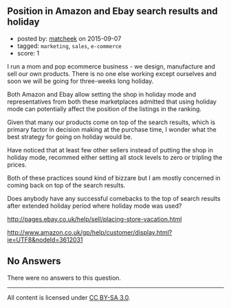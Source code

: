 ## Position in Amazon and Ebay search results and holiday

- posted by: [matcheek](https://stackexchange.com/users/200091/matcheek) on 2015-09-07
- tagged: `marketing`, `sales`, `e-commerce`
- score: 1

I run a mom and pop ecommerce business - we design, manufacture and sell our own products. There is no one else working except ourselves and soon we will be going for three-weeks long holiday.

Both Amazon and Ebay allow setting the shop in holiday mode and representatives from both these marketplaces admitted that using holiday mode can potentially affect the position of the listings in the ranking.

Given that many our products come on top of the search results, which is primary factor in decision making at the purchase time, I wonder what the best strategy for going on holiday would be.

Have noticed that at least few other sellers instead of putting the shop in holiday mode, recommed either setting all stock levels to zero or tripling the prices.

Both of these practices sound kind of bizzare but I am mostly concerned in coming back on top of the search results.

Does anybody have any successful comebacks to the top of search results after extended holiday period where holiday mode was used?

  

http://pages.ebay.co.uk/help/sell/placing-store-vacation.html

http://www.amazon.co.uk/gp/help/customer/display.html?ie=UTF8&nodeId=3612031

## No Answers

There were no answers to this question.


---

All content is licensed under [CC BY-SA 3.0](https://creativecommons.org/licenses/by-sa/3.0/).
